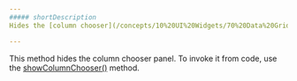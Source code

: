 ```yaml
---
##### shortDescription
Hides the [column chooser](/concepts/10%20UI%20Widgets/70%20Data%20Grid/001%20Visual%20Elements/120%20Column%20Chooser.md '/Documentation/Guide/UI_Widgets/Data_Grid/Visual_Elements/#Column_Chooser') panel.

---
```

This method hides the column chooser panel. To invoke it from code, use the [showColumnChooser()](/api-reference/10%20UI%20Widgets/dxDataGrid/3%20Methods/showColumnChooser().md '/Documentation/ApiReference/UI_Widgets/dxDataGrid/Methods/#showColumnChooser') method.